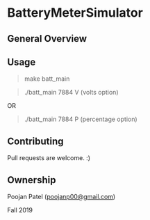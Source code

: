 # BatteryMeterSimulator

## General Overview


## Usage
> make batt_main

> ./batt_main 7884 V      (volts option)
> 

OR 


> ./batt_main 7884 P      (percentage option)

## Contributing
Pull requests are welcome. :)

## Ownership
Poojan Patel (poojanp00@gmail.com)

Fall 2019

